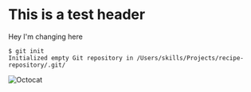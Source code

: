 # This is a test header
Hey I'm changing here<br/>
```
$ git init
Initialized empty Git repository in /Users/skills/Projects/recipe-repository/.git/
```
![Octocat](https://myoctocat.com/assets/images/base-octocat.svg)
